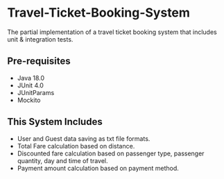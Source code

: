 # Travel-Ticket-Booking-System
The partial implementation of a travel ticket booking system that includes unit & integration tests.

## Pre-requisites
* Java 18.0
* JUnit 4.0
* JUnitParams
* Mockito

## This System Includes
* User and Guest data saving as txt file formats.
* Total Fare calculation based on distance.
* Discounted fare calculation based on passenger type, passenger quantity, day and time of travel.
* Payment amount calculation based on payment method.